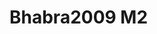 # Bhabra2009 M2
<a name="material" />
<script type="application/ld+json">

  {
    "@context": "https://schema.org/",
    "@type": "ChemicalSubstance",
    "http://purl.org/dc/terms/conformsTo":
      {
        "@type": "CreativeWork",
        "@id": "https://bioschemas.org/profiles/ChemicalSubstance/0.4-RELEASE/"
      },
    "@id": "https://egonw.github.io/nanowiki/nanowiki212.html#material",
    "name": "Bhabra2009 M2",
    "sameAs: "http://127.0.0.1/mediawiki/index.php/Special:URIResolver/Bhabra2009_M2"
  }
</script>

